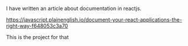 I have written an article about documentation in reactjs. 

https://javascript.plainenglish.io/document-your-react-applications-the-right-way-f648053c3a70

This is the project for that